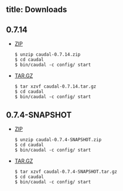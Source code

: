 title: Downloads
---

## 0.7.14
 * [ZIP](caudal-0.7.14.zip)
   ```#bash
   $ unzip caudal-0.7.14.zip
   $ cd caudal
   $ bin/caudal -c config/ start
   ```
 * [TAR.GZ](caudal-0.7.14.tar.gz)
   ```#bash
   $ tar xzvf caudal-0.7.14.tar.gz
   $ cd caudal
   $ bin/caudal -c config/ start
   ```
   
## 0.7.4-SNAPSHOT
 * [ZIP](caudal-0.7.4-SNAPSHOT.zip)
   ```#bash
   $ unzip caudal-0.7.4-SNAPSHOT.zip
   $ cd caudal
   $ bin/caudal -c config/ start
   ```
 * [TAR.GZ](caudal-0.7.4-SNAPSHOT.tar.gz)
   ```#bash
   $ tar xzvf caudal-0.7.4-SNAPSHOT.tar.gz
   $ cd caudal
   $ bin/caudal -c config/ start
   ```
